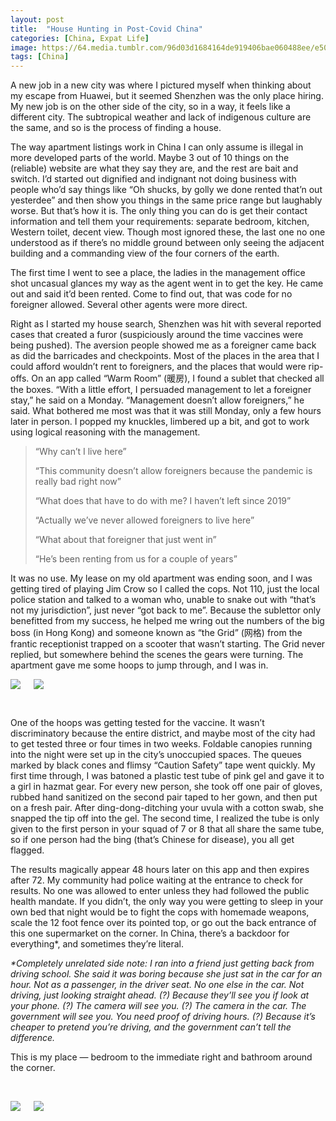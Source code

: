 ```yaml
---
layout: post
title:  "House Hunting in Post-Covid China"
categories: [China, Expat Life]
image: https://64.media.tumblr.com/96d03d1684164de919406bae060488ee/e5072a3b42adb424-75/s500x750/fbc46e1ed9bdad19dc34fdb94b7c783ede7e6ed2.jpg
tags: [China]
---
```



<p>A new job in a new city was where I pictured myself when thinking about my escape from Huawei, but it seemed Shenzhen was the only place hiring. My new job is on the other side of the city, so in a way, it feels like a different city. The subtropical weather and lack of indigenous culture are the same, and so is the process of finding a house.</p>

<p>The way apartment listings work in China I can only assume is illegal in more developed parts of the world. Maybe 3 out of 10 things on the (reliable) website are what they say they are, and the rest are bait and switch. I&rsquo;d started out dignified and indignant not doing business with people who&rsquo;d say things like &ldquo;Oh shucks, by golly we done rented that&rsquo;n out yesterdee&rdquo; and then show you things in the same price range but laughably worse. But that&rsquo;s how it is. The only thing you can do is get their contact information and tell them your requirements: separate bedroom, kitchen, Western toilet, decent view. Though most ignored these, the last one no one understood as if there&rsquo;s no middle ground between only seeing the adjacent building and a commanding view of the four corners of the earth.</p>

<p>The first time I went to see a place, the ladies in the management office shot uncasual glances my way as the agent went in to get the key. He came out and said it&rsquo;d been rented. Come to find out, that was code for no foreigner allowed. Several other agents were more direct.</p>

<p>Right as I started my house search, Shenzhen was hit with several reported cases that created a furor (suspiciously around the time vaccines were being pushed). The aversion people showed me as a foreigner came back as did the barricades and checkpoints. Most of the places in the area that I could afford wouldn&rsquo;t rent to foreigners, and the places that would were rip-offs. On an app called &ldquo;Warm Room&rdquo; (暖房), I found a sublet that checked all the boxes. &ldquo;With a little effort, I persuaded management to let a foreigner stay,&rdquo; he said on a Monday. &ldquo;Management doesn&rsquo;t allow foreigners,&rdquo; he said. What bothered me most was that it was still Monday, only a few hours later in person. I popped my knuckles, limbered up a bit, and got to work using logical reasoning with the management.</p>

<blockquote>
<p>&ldquo;Why can&rsquo;t I live here&rdquo;</p>

<p>&ldquo;This community doesn&rsquo;t allow foreigners because the pandemic is really bad right now&rdquo;</p>

<p>&ldquo;What does that have to do with me? I haven&rsquo;t left since 2019&rdquo;</p>

<p>&ldquo;Actually we&rsquo;ve never allowed foreigners to live here&rdquo;</p>

<p>&ldquo;What about that foreigner that just went in&rdquo;</p>

<p>&ldquo;He&rsquo;s been renting from us for a couple of years&rdquo;</p>

</blockquote>

<p>It was no use. My lease on my old apartment was ending soon, and I was getting tired of playing Jim Crow so I called the cops. Not 110, just the local police station and talked to a woman who, unable to snake out with &ldquo;that&rsquo;s not my jurisdiction&rdquo;, just never &ldquo;got back to me&rdquo;. Because the sublettor only benefitted from my success, he helped me wring out the numbers of the big boss (in Hong Kong) and someone known as &ldquo;the Grid&rdquo; (网格) from the frantic receptionist trapped on a scooter that wasn&rsquo;t starting. The Grid never replied, but somewhere behind the scenes the gears were turning. The apartment gave me some hoops to jump through, and I was in.</p>


 <div class="columns">
  <div class="img1">
<a href="https://64.media.tumblr.com/6f97152af445b1caec36a9b5e345aca9/e5072a3b42adb424-e9/s500x750/9e953d6c0f194e105cbbe5c6587f0ec86b017aed.jpg"><img class="glightbox" src="https://64.media.tumblr.com/6f97152af445b1caec36a9b5e345aca9/e5072a3b42adb424-e9/s500x750/9e953d6c0f194e105cbbe5c6587f0ec86b017aed.jpg" /></a>
  </div>
  <div class="img2">
<a href="https://64.media.tumblr.com/226e709101e6020db95181e79621e1c5/e5072a3b42adb424-c9/s500x750/9a679019bfa85625dd0b4271711326bb0452bba5.jpg"><img class="glightbox" src="https://64.media.tumblr.com/226e709101e6020db95181e79621e1c5/e5072a3b42adb424-c9/s500x750/9a679019bfa85625dd0b4271711326bb0452bba5.jpg" /></a>
 </div>
  </div>




<p>&nbsp;</p>

<p>One of the hoops was getting tested for the vaccine. It wasn&rsquo;t discriminatory because the entire district, and maybe most of the city had to get tested three or four times in two weeks. Foldable canopies running into the night were set up in the city&rsquo;s unoccupied spaces. The queues marked by black cones and flimsy &ldquo;Caution Safety&rdquo; tape went quickly. My first time through, I was batoned a plastic test tube of pink gel and gave it to a girl in hazmat gear. For every new person, she took off one pair of gloves, rubbed hand sanitized on the second pair taped to her gown, and then put on a fresh pair. After ding-dong-ditching your uvula with a cotton swab, she snapped the tip off into the gel. The second time, I realized the tube is only given to the first person in your squad of 7 or 8 that all share the same tube, so if one person had the bing (that&rsquo;s Chinese for disease), you all get flagged.</p>

<p>The results magically appear 48 hours later on this app and then expires after 72. My community had police waiting at the entrance to check for results. No one was allowed to enter unless they had followed the public health mandate. If you didn&rsquo;t, the only way you were getting to sleep in your own bed that night would be to fight the cops with homemade weapons, scale the 12 foot fence over its pointed top, or go out the back entrance of this one supermarket on the corner. In China, there&rsquo;s a backdoor for everything*, and sometimes they&rsquo;re literal.</p>

<p><em>*Completely unrelated side note: I ran into a friend just getting back from driving school. She said it was boring because she just sat in the car for an hour. Not as a passenger, in the driver seat. No one else in the car. Not driving, just looking straight ahead. (?) Because they&rsquo;ll see you if look at your phone. (?) The camera will see you. (?) The camera in the car. The government will see you. You need proof of driving hours. (?) Because it&rsquo;s cheaper to pretend you&rsquo;re driving, and the government can&rsquo;t tell the difference.</em></p>

<p>This is my place &mdash; bedroom to the immediate right and bathroom around the corner.</p>

<p>&nbsp;</p>
 <div class="columns">
  <div class="img1">
<a href="https://64.media.tumblr.com/96d03d1684164de919406bae060488ee/e5072a3b42adb424-75/s500x750/fbc46e1ed9bdad19dc34fdb94b7c783ede7e6ed2.jpg"><img class="glightbox" src="https://64.media.tumblr.com/96d03d1684164de919406bae060488ee/e5072a3b42adb424-75/s500x750/fbc46e1ed9bdad19dc34fdb94b7c783ede7e6ed2.jpg" /></a>
  </div>
  <div class="img2">
<a href="https://64.media.tumblr.com/7018d33f2f8200dfc105f39c1768955c/e5072a3b42adb424-e7/s500x750/28100491ad32e5ced5246a287af80d60a827c346.jpg"><img class="glightbox" src="https://64.media.tumblr.com/7018d33f2f8200dfc105f39c1768955c/e5072a3b42adb424-e7/s500x750/28100491ad32e5ced5246a287af80d60a827c346.jpg" /></a>
 </div>
  </div>


